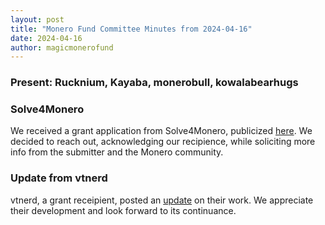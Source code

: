 ```yaml
---
layout: post
title: "Monero Fund Committee Minutes from 2024-04-16"
date: 2024-04-16
author: magicmonerofund
---
```


### Present: Rucknium, Kayaba, monerobull, kowalabearhugs

### Solve4Monero

We received a grant application from Solve4Monero, publicized [here](https://github.com/MAGICGrants/Monero-Fund/issues/28). We decided to reach out, acknowledging our recipience, while soliciting more info from the submitter and the Monero community.

### Update from vtnerd

vtnerd, a grant receipient, posted an [update](https://github.com/MAGICGrants/Monero-Fund/issues/27) on their work. We appreciate their development and look forward to its continuance.
